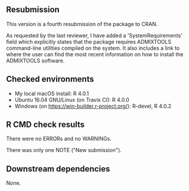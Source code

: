## Resubmission

This version is a fourth resubmission of the package to CRAN.

As requested by the last reviewer, I have added a 'SystemRequirements'
field which explicitly states that the package requires ADMIXTOOLS
command-line utilities compiled on the system. It also includes a link
to where the user can find the most recent information on how to
install the ADMIXTOOLS software.

## Checked environments

* My local macOS install: R 4.0.1
* Ubuntu 16.04 GNU/Linux (on Travis CI): R 4.0.0
* Windows (on https://win-builder.r-project.org/): R-devel, R 4.0.2

## R CMD check results

There were no ERRORs and no WARNINGs.

There was only one NOTE ("New submission").

## Downstream dependencies

None.
